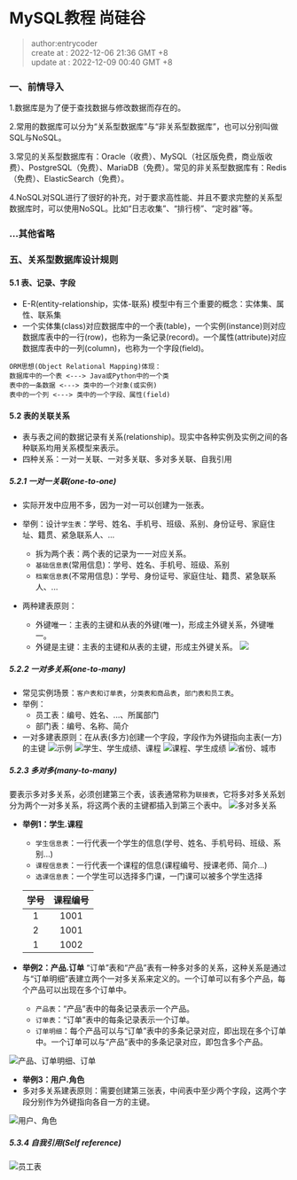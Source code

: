 # MySQL教程 尚硅谷

> author:entrycoder  
> create at : 2022-12-06    21:36 GMT +8  
> update at : 2022-12-09    00:40 GMT +8  


### **一、前情导入**
1.数据库是为了便于查找数据与修改数据而存在的。

2.常用的数据库可以分为“关系型数据库”与“非关系型数据库”，也可以分别叫做SQL与NoSQL。

3.常见的关系型数据库有：Oracle（收费）、MySQL（社区版免费，商业版收费）、PostgreSQL（免费）、MariaDB（免费）。常见的非关系型数据库有：Redis（免费）、ElasticSearch（免费）。

4.NoSQL对SQL进行了很好的补充，对于要求高性能、并且不要求完整的关系型数据库时，可以使用NoSQL。比如“日志收集”、“排行榜”、“定时器”等。

### **...其他省略**

### **五、关系型数据库设计规则**
#### 5.1 表、记录、字段
- E-R(entity-relationship，实体-联系) 模型中有三个重要的概念：实体集、属性、联系集
- 一个实体集(class)对应数据库中的一个表(table)，一个实例(instance)则对应数据库表中的一行(row)，也称为一条记录(record)。一个属性(attribute)对应数据库表中的一列(column)，也称为一个字段(field)。

```
ORM思想(Object Relational Mapping)体现：
数据库中的一个表 <---> Java或Python中的一个类
表中的一条数据 <---> 类中的一个对象(或实例)
表中的一个列 <---> 类中的一个字段、属性(field)
```

#### 5.2 表的关联关系
- 表与表之间的数据记录有关系(relationship)。现实中各种实例及实例之间的各种联系均用关系模型来表示。
- 四种关系：一对一关联、一对多关联、多对多关联、自我引用

##### 5.2.1 一对一关联(one-to-one)
- 实际开发中应用不多，因为一对一可以创建为一张表。
- 举例：设计`学生表`：学号、姓名、手机号、班级、系别、身份证号、家庭住址、籍贯、紧急联系人、...
    - 拆为两个表：两个表的记录为一一对应关系。
    - `基础信息表`(常用信息)：学号、姓名、手机号、班级、系别
    - `档案信息表`(不常用信息)：学号、身份证号、家庭住址、籍贯、紧急联系人、...

- 两种建表原则：
    - 外键唯一：主表的主键和从表的外键(唯一)，形成主外键关系，外键唯一。
    - 外键是主键：主表的主键和从表的主键，形成主外键关系。
    ![](./imgs/Snipaste_2022-12-08_23-24-41.png)

##### 5.2.2 一对多关系(one-to-many)
- 常见实例场景：`客户表和订单表`，`分类表和商品表`，`部门表和员工表`。
- 举例：
    - 员工表：编号、姓名、...、所属部门
    - 部门表：编号、名称、简介
- 一对多建表原则：在从表(多方)创建一个字段，字段作为外键指向主表(一方)的主键
![示例](./imgs/Snipaste_2022-12-09_00-00-53.png "示例")
![学生、学生成绩、课程](./imgs/Snipaste_2022-12-09_00-02-08.png "学生、学生成绩、课程")
![课程、学生成绩](./imgs/Snipaste_2022-12-09_00-02-44.png "课程、学生成绩")
![省份、城市](./imgs/Snipaste_2022-12-09_00-03-48.png "省份、城市")

##### 5.2.3 多对多(many-to-many)
要表示多对多关系，必须创建第三个表，该表通常称为`联接表`，它将多对多关系划分为两个一对多关系，将这两个表的主键都插入到第三个表中。
![多对多关系](./imgs/Snipaste_2022-12-09_00-11-39.png "多对多关系")

- **举例1：学生.课程**
    - `学生信息表`：一行代表一个学生的信息(学号、姓名、手机号码、班级、系别...)
    - `课程信息表`：一行代表一个课程的信息(课程编号、授课老师、简介...)
    - `选课信息表`：一个学生可以选择多门课，一门课可以被多个学生选择

    | 学号 | 课程编号 |
    | :---: | :---: |
    | 1 | 1001 |
    | 2 | 1001 |
    | 1 | 1002 |

- **举例2：产品.订单**
“订单”表和“产品”表有一种多对多的关系，这种关系是通过与“订单明细”表建立两个一对多关系来定义的。一个订单可以有多个产品，每个产品可以出现在多个订单中。
    - `产品表`：“产品”表中的每条记录表示一个产品。
    - `订单表`：“订单”表中的每条记录表示一个订单。
    - `订单明细`：每个产品可以与“订单”表中的多条记录对应，即出现在多个订单中。一个订单可以与“产品”表中的多条记录对应，即包含多个产品。
    
![产品、订单明细、订单](./imgs/Snipaste_2022-12-09_00-25-44.png "产品、订单明细、订单")

- **举例3：用户.角色**
- 多对多关系建表原则：需要创建第三张表，中间表中至少两个字段，这两个字段分别作为外键指向各自一方的主键。

![用户、角色](./imgs/Snipaste_2022-12-09_00-32-04.png "用户、角色")

##### 5.3.4 自我引用(Self reference)

![员工表](./imgs/Snipaste_2022-12-09_00-34-02.png "员工表")